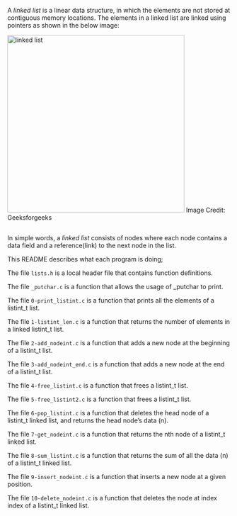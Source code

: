 A _linked list_ is a linear data structure, in which the elements are not stored at contiguous memory locations. The elements in a linked list are linked using pointers as shown in the below image:

<img src="https://media.geeksforgeeks.org/wp-content/cdn-uploads/gq/2013/03/Linkedlist.png" alt="linked list" width="400">
Image Credit: Geeksforgeeks

##

In simple words, a _linked list_ consists of nodes where each node contains a data field and a reference(link) to the next node in the list.

This README describes what each program is doing;

The file `lists.h` is a local header file that contains function definitions.

The file `_putchar.c` is a function that allows the usage of _putchar to print.

The file `0-print_listint.c` is a function that prints all the elements of a listint_t list.

The file `1-listint_len.c` is a function that returns the number of elements in a linked listint_t list.

The file `2-add_nodeint.c` is a function that adds a new node at the beginning of a listint_t list.

The file `3-add_nodeint_end.c` is a function that adds a new node at the end of a listint_t list.

The file `4-free_listint.c` is a function that frees a listint_t list.

The file `5-free_listint2.c` is a function that frees a listint_t list.

The file `6-pop_listint.c` is a function that deletes the head node of a listint_t linked list, and returns the head node’s data (n).

The file `7-get_nodeint.c` is a function that returns the nth node of a listint_t linked list.

The file `8-sum_listint.c` is a function that returns the sum of all the data (n) of a listint_t linked list.

The file `9-insert_nodeint.c` is a function that inserts a new node at a given position.

The file `10-delete_nodeint.c` is a function that deletes the node at index index of a listint_t linked list.
